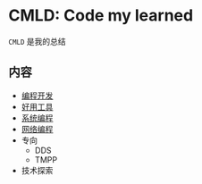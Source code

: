 # CMLD: Code my learned

`CMLD` 是我的总结

## 内容

- [编程开发](./编程开发/README.md)
- [好用工具](./好用工具/README.md)
- [系统编程](./系统编程/README.md)
- [网络编程](./网络编程/README.md)
- 专向
    - DDS
    - TMPP
- 技术探索
